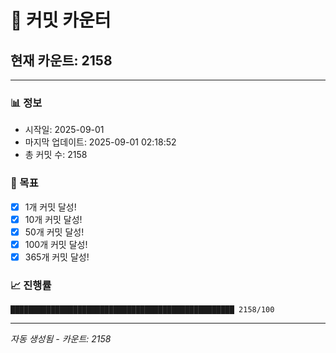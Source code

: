 # 🔢 커밋 카운터

## 현재 카운트: 2158

---

### 📊 정보
- 시작일: 2025-09-01
- 마지막 업데이트: 2025-09-01 02:18:52
- 총 커밋 수: 2158

### 🎯 목표
- [x] 1개 커밋 달성!
- [x] 10개 커밋 달성!
- [x] 50개 커밋 달성!
- [x] 100개 커밋 달성!
- [x] 365개 커밋 달성!

### 📈 진행률
```
██████████████████████████████████████████████████ 2158/100
```

---
*자동 생성됨 - 카운트: 2158*
